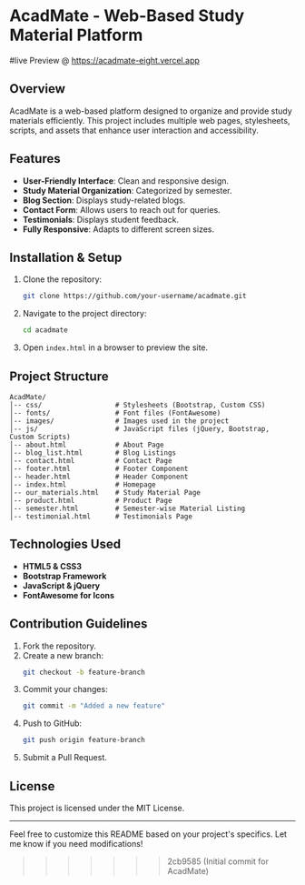 
# AcadMate - Web-Based Study Material Platform

#live Preview @ https://acadmate-eight.vercel.app

## Overview
AcadMate is a web-based platform designed to organize and provide study materials efficiently. This project includes multiple web pages, stylesheets, scripts, and assets that enhance user interaction and accessibility.

## Features
- **User-Friendly Interface**: Clean and responsive design.
- **Study Material Organization**: Categorized by semester.
- **Blog Section**: Displays study-related blogs.
- **Contact Form**: Allows users to reach out for queries.
- **Testimonials**: Displays student feedback.
- **Fully Responsive**: Adapts to different screen sizes.

## Installation & Setup
1. Clone the repository:
   ```bash
   git clone https://github.com/your-username/acadmate.git
   ```
2. Navigate to the project directory:
   ```bash
   cd acadmate
   ```
3. Open `index.html` in a browser to preview the site.

## Project Structure
```
AcadMate/
│-- css/                  # Stylesheets (Bootstrap, Custom CSS)
│-- fonts/                # Font files (FontAwesome)
│-- images/               # Images used in the project
│-- js/                   # JavaScript files (jQuery, Bootstrap, Custom Scripts)
│-- about.html            # About Page
│-- blog_list.html        # Blog Listings
│-- contact.html          # Contact Page
│-- footer.html           # Footer Component
│-- header.html           # Header Component
│-- index.html            # Homepage
│-- our_materials.html    # Study Material Page
│-- product.html          # Product Page
│-- semester.html         # Semester-wise Material Listing
│-- testimonial.html      # Testimonials Page
```

## Technologies Used
- **HTML5 & CSS3**
- **Bootstrap Framework**
- **JavaScript & jQuery**
- **FontAwesome for Icons**

## Contribution Guidelines
1. Fork the repository.
2. Create a new branch:
   ```bash
   git checkout -b feature-branch
   ```
3. Commit your changes:
   ```bash
   git commit -m "Added a new feature"
   ```
4. Push to GitHub:
   ```bash
   git push origin feature-branch
   ```
5. Submit a Pull Request.

## License
This project is licensed under the MIT License.

---
Feel free to customize this README based on your project's specifics. Let me know if you need modifications!
>>>>>>> 2cb9585 (Initial commit for AcadMate)
